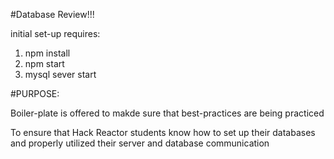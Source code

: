 #Database Review!!!

initial set-up requires:

1. npm install
2. npm start
3. mysql sever start

#PURPOSE:

Boiler-plate is offered to makde sure that best-practices are being practiced

To ensure that Hack Reactor students know how to set up their databases
and properly utilized their server and database communication